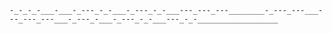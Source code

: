 `-_-_-_-___-___-_---_-_-___-_---_-_-___---_---_---________-_---_---___---_---_---___-_---_-___-_---_-_-___---_-_-__________________`

